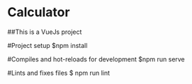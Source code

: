 # Calculator
 ##This is a VueJs project

#Project setup
$npm install

#Compiles and hot-reloads for development
$npm run serve

#Lints and fixes files
$ npm run lint
